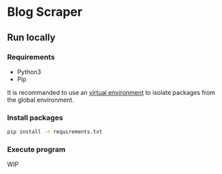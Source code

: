 # Blog Scraper

## Run locally
### Requirements
- Python3
- Pip

It is recommanded to use an [virtual environment](https://python.land/virtual-environments/virtualenv) to isolate packages from the global environment.

### Install packages
```bash
pip install -r requirements.txt
```

### Execute program
WIP